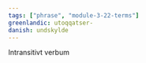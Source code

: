 ```yaml
---
tags: ["phrase", "module-3-22-terms"]
greenlandic: utoqqatser-
danish: undskylde
---
```

Intransitivt verbum